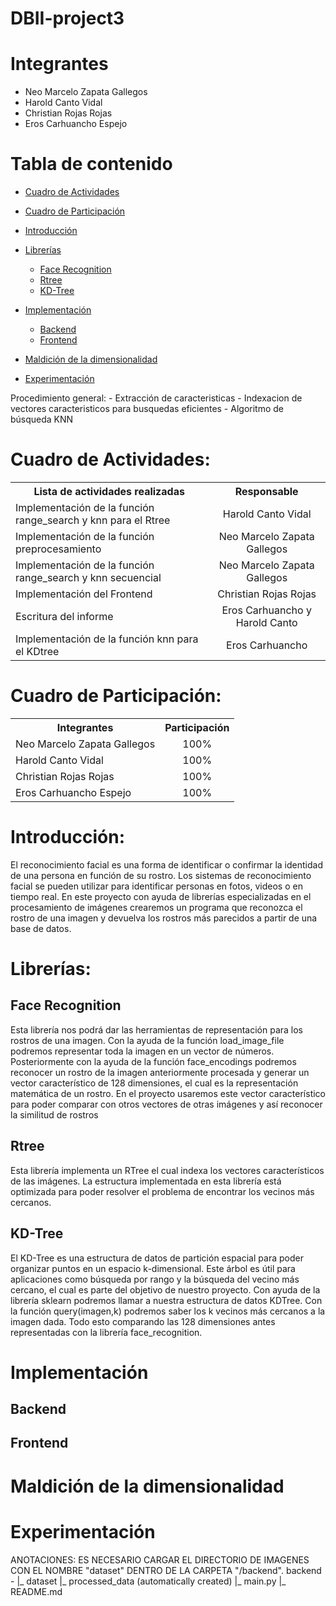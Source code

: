# DBII-project3
# **Integrantes**
* Neo Marcelo Zapata Gallegos
* Harold Canto Vidal
* Christian Rojas Rojas
* Eros Carhuancho Espejo

# Tabla de contenido
- [Cuadro de Actividades](#Cuadro-de-Actividades)
- [Cuadro de Participación](#Cuadro-de-Participación)
- [Introducción](#Introducción)
- [Librerías](#Librerías)
    * [Face Recognition](#Face-Recognition)
    * [Rtree](#Rtree)
    * [KD-Tree](#KD-Tree)
- [Implementación](#Implementación)
    * [Backend](#Backend)
    * [Frontend](#Frontend)
- [Maldición de la dimensionalidad](#Maldición-de-la-dimensionalidad)

- [Experimentación](#Experimentación)

Procedimiento general:
    - Extracción de caracteristicas
    - Indexacion de vectores caracteristicos para busquedas eficientes
    - Algoritmo de búsqueda KNN
    
    
# Cuadro de Actividades:

<table>
  <tbody>
    <tr>
      <th>Lista de actividades realizadas</th>
      <th align="center">Responsable</th>
    </tr>
    <tr>
      <td>Implementación de la función range_search y knn para el Rtree </td>
      <td align="center">Harold Canto Vidal</td>
    </tr>
    <tr>
      <td>Implementación de la función preprocesamiento</td>
      <td align="center">Neo Marcelo Zapata Gallegos</td>
    </tr>
    <tr>
      <td>Implementación de la función range_search y knn secuencial</td>
      <td align="center">Neo Marcelo Zapata Gallegos</td>
    </tr>
    <tr>
      <td>Implementación del Frontend</td>
      <td align="center">Christian Rojas Rojas</td>
    </tr>
    <tr>
      <td>Escritura del informe</td>
      <td align="center">Eros Carhuancho y Harold Canto</td>
    </tr>
    <tr>
      <td>Implementación de la función knn para el KDtree </td>
      <td align="center">Eros Carhuancho</td>
    </tr>
  </tbody>
</table>

# Cuadro de Participación:

<table>
  <tbody>
    <tr>
      <th>Integrantes</th>
      <th align="center">Participación</th>
    </tr>
    <tr>
      <td>Neo Marcelo Zapata Gallegos</td>
      <td align="center">100%</td>
    </tr>
    <tr>
      <td>Harold Canto Vidal</td>
      <td align="center">100%</td>
    </tr>
    <tr>
      <td>Christian Rojas Rojas</td>
      <td align="center">100%</td>
    </tr>
    <tr>
      <td>Eros Carhuancho Espejo</td>
      <td align="center">100%</td>
    </tr>
  </tbody>
</table>


# Introducción:
El reconocimiento facial es una forma de identificar o confirmar la identidad de una persona en función de su rostro. Los sistemas de reconocimiento facial se pueden utilizar para identificar personas en fotos, videos o en tiempo real. En este proyecto con ayuda de librerías especializadas en el procesamiento de imágenes crearemos un programa que reconozca el rostro de una imagen y devuelva los rostros más parecidos a partir de una base de datos. 

# Librerías:
## Face Recognition
Esta librería nos podrá dar las herramientas de representación para los rostros de una imagen. Con la ayuda de la función load_image_file podremos representar toda la imagen en un vector de números. Posteriormente con la ayuda de la función face_encodings podremos reconocer un rostro de la imagen anteriormente procesada y generar un vector característico de 128 dimensiones, el cual es la representación matemática de un rostro. En el proyecto usaremos este vector característico para poder comparar con otros vectores de otras imágenes y así reconocer la similitud de rostros


## Rtree
Esta librería implementa un RTree el cual indexa los vectores característicos de las imágenes. La estructura implementada en esta librería está optimizada para poder resolver el problema de encontrar los vecinos más cercanos.

## KD-Tree
El KD-Tree es una estructura de datos de partición espacial para poder organizar puntos en un espacio k-dimensional. Este árbol es útil para aplicaciones como búsqueda por rango y la búsqueda del vecino más cercano, el cual es parte del objetivo de nuestro proyecto. Con ayuda de la librería sklearn podremos llamar a nuestra estructura de datos KDTree. Con la función query(imagen,k) podremos saber los k vecinos más cercanos a la imagen dada. Todo esto comparando las 128 dimensiones antes representadas con la librería face_recognition. 

# Implementación
## Backend
## Frontend

# Maldición de la dimensionalidad

# Experimentación


ANOTACIONES:
    ES NECESARIO CARGAR EL DIRECTORIO DE IMAGENES CON EL NOMBRE "dataset" DENTRO DE LA CARPETA "/backend".
    backend -
             |_ dataset
             |_ processed_data (automatically created)
             |_ main.py
             |_ README.md
